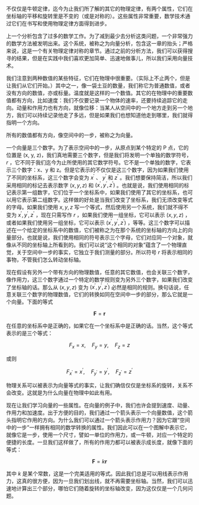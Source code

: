 不仅仅是牛顿定律，迄今为止我们所了解的其它的物理定律，有两个属性，它们在坐标轴的平移和旋转里是不变的（或是对称的）。这些属性非常重要，数学技术通过它们在书写和使用物理定律方面得到进步。

上一个分析包含了过多的数学工作。为了减到最少去分析这类问题，一个非常强力的数学方法被发明出来。这个系统，被称之为向量分析，包含这一章的抬头；严格来说，这是一个有关物理定律对称的章节。通过之前的分析方法，我们可以获得搜寻的结果，但是在实践中我们喜欢更加简单、迅速地做事儿，所以我们采用向量技术。

我们注意到两种数值的某些特征，它们在物理中很重要。（实际上不止两个，但是让我们从它们开始。）其中之一，像一袋土豆的数量，我们称它为普通数值，或者没有方向的数值，亦或标量。温度就是这样的一个数值。其它的在物理中的重要数值都有方向，比如速度：我们不仅要记录一个物体的速率，还要持续追踪它的走向。动量和作用力也有方向，就像位移：当某人从空间中的一个地方走到另一个地方，我们可以持续记录他走了多远，但是如果我们也想知道他走到哪里，我们就得指明一个方向。

所有的数值都有方向，像空间中的一步，被称之为向量。

一个向量是三个数字。为了表示空间中的一步，从原点到某个特定的 P 点，它的位置是 (x, y, z)，我们真地需要三个数字，但是我们将发明一个单独的数学符号， $r$ ，它不同于我们迄今为止所使用的其它数学符号。它不是一个单独的数字，它表示三个数字：x、y 和 z。但是它表示的不仅仅是这三个数字，因为如果我们使用了不同的坐标系，这三个数字会变为 $x^{'}$ 、 $y^{'}$ 和 $z^{'}$ 。我们想要保持简洁，所以我们采用相同的标记去表示数字 $(x, y, z)$ 和 $(x^{'}, y^{'}, z^{'})$ 。也就是说，我们使用相同的标记表示第一组数字，它们位于一个坐标系中，如果我们使用了其它的坐标系，也可以用它表示第二组数字。这样做的好处是当我们改变了坐标系，我们无须改变等式的字母。如果我们使用 $x,y,z$ 写一个等式，然后使用另一个系统，我们就不得不变为 $x^{'},y^{'},z^{'}$ ，现在只需写作 $r$ ，如果我们使用一组坐标，它可以表示 $(x,y,z)$ ，或者如果我们使用另一组坐标，它可以表示 $(x^{'},y^{'},z^{'})$ ，等等。这三个数字可以描述在一个给定的坐标系中的数值，它们被称之为在那个系统的坐标轴的方向上的向量部分。也就是说，我们使用相同的符号表示三个字母，它们对应同一个对象，就像从不同的坐标轴上所看到的。我们可以说“这个相同的对象”蕴含了一个物理直觉，关于空间中一步的事实，它独立于我们测量的部分。所以符号 $r$ 将表示相同的事物，不管我们怎么转动坐标轴。

现在假设有另外一个带有方向的物理数值，任意的其它数值，也会关联三个数字，像作用力，这三个数字通过一个特定的数学规则变为另外三个数字，如果我们改变了坐标轴的话。那么从 $(x,y,z)$ 变为 $(x^{'},y^{'},z^{'})$ 必然是相同的规则。换句话说，任意关联三个数字的物理数值，它们的转换如同在空间中一步的部分，那么它就是一个向量。下面的等式

$$\boldsymbol{F}=\boldsymbol{r}$$

在任意的坐标系中是正确的，如果它在一个坐标系中是正确的话。当然，这个等式表示的是三个等式：

$$F_x=x,\quad F_y=y,\quad F_z=z$$

或则

$$F_{x^{'}}=x^{'},\quad F_{y^{'}}=y^{'},\quad F_{z^{'}}=z^{'}$$

物理关系可以被表示为向量等式的事实，让我们确信仅仅是坐标系的旋转，关系不会改变。这就是为什么向量在物理中如此有用。

现在让我们学习向量的一些属性。在向量的例子中，我们也许会提到速度、动量、作用力和加速度。出于方便的目的，我们通过一个箭头表示一个向量数值，这个箭头指明它作用的方向。为什么我们可以通过一个箭头表示作用力？因为它跟“空间中的一步”一样拥有相同的数学转换的属性。我们因此可以在一个图解中表示它，就像它是一步，使用一个尺寸，譬如一单位的作用力，或一牛顿，对应一个特定的便捷的长度。一旦我们这样做了，所有的作用力都可以被表示成长度，就像下面的等式：

$$\boldsymbol{F}=k\boldsymbol{r}$$

其中 $k$ 是某个常数，这是一个完美适用的等式。因此我们总是可以用线表示作用力，这真的很方便，因为一旦我们划出线，就不再需要坐标轴。当然，我们可以迅速地计算出三个部分，哪怕它们随着旋转的坐标轴改变，因为这仅仅是一个几何问题。
